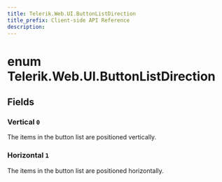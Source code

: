 ```yaml
---
title: Telerik.Web.UI.ButtonListDirection
title_prefix: Client-side API Reference
description:
---
```


# enum Telerik.Web.UI.ButtonListDirection

## Fields

### Vertical `0`

The items in the button list are positioned vertically.

### Horizontal `1`

The items in the button list are positioned horizontally.


